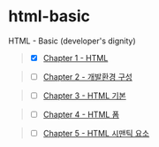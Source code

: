 # html-basic

HTML - Basic (developer's dignity)

> - [x] [Chapter 1 - HTML](https://github.com/ding-co/html-basic/tree/main/code/ch01)

> - [ ] [Chapter 2 - 개발환경 구성](https://github.com/ding-co/html-basic/tree/main/code/ch02)

> - [ ] [Chapter 3 - HTML 기본](https://github.com/ding-co/html-basic/tree/main/code/ch03)

> - [ ] [Chapter 4 - HTML 폼](https://github.com/ding-co/html-basic/tree/main/code/ch04)

> - [ ] [Chapter 5 - HTML 시맨틱 요소](https://github.com/ding-co/html-basic/tree/main/code/ch05)
